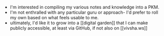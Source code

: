 - I'm interested in compiling my various notes and knowledge into a PKM.
- I'm not enthralled with any particular guru or approach- I'd prefer to roll my own based on what feels usable to me.
- ultimately, I'd like it to grow into a [[digital garden]] that I can make publicly accessible, at least via GitHub, if not also on [[vivsha.ws]]